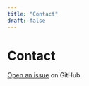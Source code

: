```yaml
---
title: "Contact"
draft: false
---
```


# Contact

[Open an issue](https://github.com/filipecarneiro/hugo-bootstrap-theme/issues/new) on GitHub.
